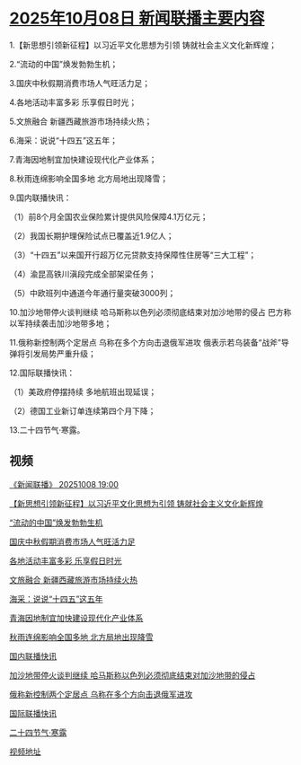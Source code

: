 # [2025年10月08日 新闻联播主要内容](https://tv.cctv.com/lm/xwlb/day/20251008.shtml)

1.【新思想引领新征程】以习近平文化思想为引领 铸就社会主义文化新辉煌；

2.“流动的中国”焕发勃勃生机；

3.国庆中秋假期消费市场人气旺活力足；

4.各地活动丰富多彩 乐享假日时光；

5.文旅融合 新疆西藏旅游市场持续火热；

6.海采：说说“十四五”这五年；

7.青海因地制宜加快建设现代化产业体系；

8.秋雨连绵影响全国多地 北方局地出现降雪；

9.国内联播快讯：

（1）前8个月全国农业保险累计提供风险保障4.1万亿元；

（2）我国长期护理保险试点已覆盖近1.9亿人；

（3）“十四五”以来国开行超万亿元贷款支持保障性住房等“三大工程”；

（4）渝昆高铁川滇段完成全部架梁任务；

（5）中欧班列中通道今年通行量突破3000列；

10.加沙地带停火谈判继续 哈马斯称以色列必须彻底结束对加沙地带的侵占 巴方称以军持续袭击加沙地带多地；

11.俄称新控制两个定居点 乌称在多个方向击退俄军进攻 俄表示若乌装备“战斧”导弹将引发局势严重升级；

12.国际联播快讯：

（1）美政府停摆持续 多地航班出现延误；

（2）德国工业新订单连续第四个月下降；

13.二十四节气·寒露。

## 视频

[《新闻联播》 20251008 19:00](https://tv.cctv.com/2025/10/08/VIDEXoXqWbBupOJ686kKltlF251008.shtml)

[【新思想引领新征程】以习近平文化思想为引领 铸就社会主义文化新辉煌](https://tv.cctv.com/2025/10/08/VIDESaknRogGM4RCu6nNsrBB251008.shtml)

[“流动的中国”焕发勃勃生机](https://tv.cctv.com/2025/10/08/VIDE74cFW3jg0W7Wg1MiYUfZ251008.shtml)

[国庆中秋假期消费市场人气旺活力足](https://tv.cctv.com/2025/10/08/VIDE2QCI5ak6UZTCifW23CEw251008.shtml)

[各地活动丰富多彩 乐享假日时光](https://tv.cctv.com/2025/10/08/VIDEfxehPep24AQiGxVTkGMP251008.shtml)

[文旅融合 新疆西藏旅游市场持续火热](https://tv.cctv.com/2025/10/08/VIDEWMrE5BdjzZHecV3xcPE8251008.shtml)

[海采：说说“十四五”这五年](https://tv.cctv.com/2025/10/08/VIDEPXPtVrBsJsfs5XAeWeew251008.shtml)

[青海因地制宜加快建设现代化产业体系](https://tv.cctv.com/2025/10/08/VIDECcmrndglLQcAin38qdGS251008.shtml)

[秋雨连绵影响全国多地 北方局地出现降雪](https://tv.cctv.com/2025/10/08/VIDEgThqXYK0OHHADvshch5U251008.shtml)

[国内联播快讯](https://tv.cctv.com/2025/10/08/VIDEUVCBCehX4QkNospNzYEl251008.shtml)

[加沙地带停火谈判继续 哈马斯称以色列必须彻底结束对加沙地带的侵占](https://tv.cctv.com/2025/10/08/VIDEyy1cn0RQvqAoVHIWDym4251008.shtml)

[俄称新控制两个定居点 乌称在多个方向击退俄军进攻](https://tv.cctv.com/2025/10/08/VIDEZqvjPtSe22jaTfxJfGVa251008.shtml)

[国际联播快讯](https://tv.cctv.com/2025/10/08/VIDE2VIt3DDMHZFRxoxBDjyy251008.shtml)

[二十四节气·寒露](https://tv.cctv.com/2025/10/08/VIDE6e4MOYjCUhicS1U2lcS3251008.shtml)

[视频地址](https://tv.cctv.com/lm/xwlb/day/20251008.shtml) 


